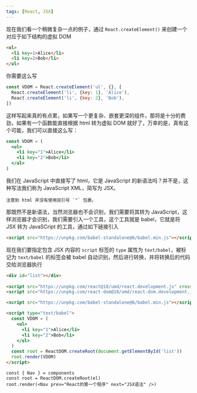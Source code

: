 ```yaml
---
tags: [React, JSX]
---
```


现在我们看一个稍微复杂一点的例子，通过 `React.createElement()` 来创建一个对应于如下结构的虚拟 DOM

<!-- <img src="https://cdn.jsdelivr.net/gh/LastKnightCoder/image-for-2022@master/carbon2022-06-09-10-35-24.svg" style="zoom:50%"/> -->

```html
<ul>
  <li key=1>Alice</li>
  <li key=2>Bob</li>
</ul>
```

你需要这么写

<!-- <img src="https://cdn.jsdelivr.net/gh/LastKnightCoder/image-for-2022@master/carbon2022-06-09-10-36-45.svg" style="zoom:50%"/> -->

```javascript
const VDOM = React.createElement('ul', {}, [
  React.createElement('li', {key: 1}, 'Alice'),
  React.createElement('li', {key: 2}, 'Bob'),
])
```

这样写起来真的有点累，如果写一个更复杂、嵌套更深的组件，那将是十分的费劲，如果有一个函数能直接根据 html 转为虚拟 DOM 就好了，万幸的是，真有这个可能，我们可以直接这么写：

<!-- <img src="https://cdn.jsdelivr.net/gh/LastKnightCoder/image-for-2022@master/carbon2022-06-09-10-37-36.svg" style="zoom:50%"/> -->

```jsx
const VDOM = (
  <ul>
    <li key="1">Alice</li>
    <li key="2">Bob</li>
  </ul>
)
```

我们在 JavaScript 中直接写了 html，它是 JavaScript 的新语法吗？并不是，这种写法我们称为 JavaScript XML，简写为 JSX。

```info
注意到 html 并没有使用双引号 `"` 包裹。 
```

那既然不是新语法，当然浏览器也不会识别，我们需要将其转为 JavaScript，这样浏览器才会识别，我们需要引入一个工具，这个工具就是 babel，它就是将 JSX 转为 JavaSCript 的工具，通过如下链接引入

<!-- <img src="https://cdn.jsdelivr.net/gh/LastKnightCoder/image-for-2022@master/carbon2022-06-09-10-38-41.svg" style="zoom:50%"/> -->

```html
<script src="https://unpkg.com/babel-standalone@6/babel.min.js"></script>
```

现在我们要指定包含 JSX 内容的 `script` 标签的 `type` 属性为 `text/babel`，被标记为 `text/babel` 的标签会被 babel 自动识别，然后进行转换，并将转换后的代码交给浏览器执行

<!-- <img src="https://cdn.jsdelivr.net/gh/LastKnightCoder/image-for-2022@master/carbon2022-06-07-14-08-27.svg" style="zoom:50%"/> -->

<!-- <img src="https://cdn.jsdelivr.net/gh/LastKnightCoder/image-for-2022@master/carbon2022-06-09-10-40-12.svg" style="zoom:50%"/> -->

```html
<div id="list"></div>
  
<script src="https://unpkg.com/react@18/umd/react.development.js" crossorigin></script>
<script src="https://unpkg.com/react-dom@18/umd/react-dom.development.js" crossorigin></script>

<script src="https://unpkg.com/babel-standalone@6/babel.min.js"></script>

<script type="text/babel">
  const VDOM = (
    <ul>
      <li key="1">Alice</li>
      <li key="2">Bob</li>
    </ul>
  )
  const root = ReactDOM.createRoot(document.getElementById('list'))
  root.render(VDOM)
</script>
```

<!-- 内容如下：

```antd
const VDOM = (
    <ul>
      <li key="1">Alice</li>
      <li key="2">Bob</li>
    </ul>
  )
const root = ReactDOM.createRoot(el)
root.render(VDOM)
``` -->

```antd
const { Nav } = components
const root = ReactDOM.createRoot(el)
root.render(<Nav prev="React的第一个程序" next="JSX语法" />)
```